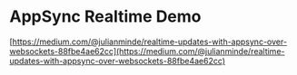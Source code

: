 # AppSync Realtime Demo

[https://medium.com/@julianminde/realtime-updates-with-appsync-over-websockets-88fbe4ae62cc](https://medium.com/@julianminde/realtime-updates-with-appsync-over-websockets-88fbe4ae62cc)